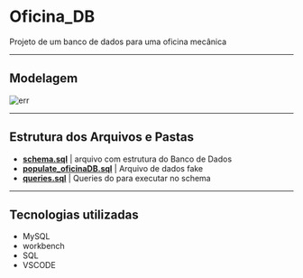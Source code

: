 # Oficina_DB

Projeto de um banco de dados para uma oficina mecânica

---

## Modelagem

![err](https://github.c/zumpchiat/ecommerce-sql/blob/main/assets/diagrama.png?raw=true)

---

## Estrutura dos Arquivos e Pastas

- **[schema.sql](schema.sql)** | arquivo com estrutura do Banco de Dados
- **[populate_oficinaDB.sql](populate_oficinaDB.sql)** | Arquivo de dados fake
- **[queries.sql](queries.sql)** | Queries do para executar no schema

---

## Tecnologias utilizadas

- MySQL
- workbench
- SQL
- VSCODE
